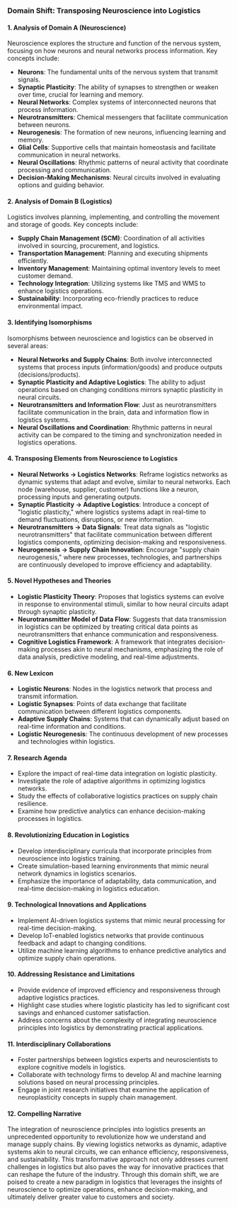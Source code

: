 ### Domain Shift: Transposing Neuroscience into Logistics

#### 1. Analysis of Domain A (Neuroscience)
Neuroscience explores the structure and function of the nervous system, focusing on how neurons and neural networks process information. Key concepts include:

- **Neurons**: The fundamental units of the nervous system that transmit signals.
- **Synaptic Plasticity**: The ability of synapses to strengthen or weaken over time, crucial for learning and memory.
- **Neural Networks**: Complex systems of interconnected neurons that process information.
- **Neurotransmitters**: Chemical messengers that facilitate communication between neurons.
- **Neurogenesis**: The formation of new neurons, influencing learning and memory.
- **Glial Cells**: Supportive cells that maintain homeostasis and facilitate communication in neural networks.
- **Neural Oscillations**: Rhythmic patterns of neural activity that coordinate processing and communication.
- **Decision-Making Mechanisms**: Neural circuits involved in evaluating options and guiding behavior.

#### 2. Analysis of Domain B (Logistics)
Logistics involves planning, implementing, and controlling the movement and storage of goods. Key concepts include:

- **Supply Chain Management (SCM)**: Coordination of all activities involved in sourcing, procurement, and logistics.
- **Transportation Management**: Planning and executing shipments efficiently.
- **Inventory Management**: Maintaining optimal inventory levels to meet customer demand.
- **Technology Integration**: Utilizing systems like TMS and WMS to enhance logistics operations.
- **Sustainability**: Incorporating eco-friendly practices to reduce environmental impact.

#### 3. Identifying Isomorphisms
Isomorphisms between neuroscience and logistics can be observed in several areas:

- **Neural Networks and Supply Chains**: Both involve interconnected systems that process inputs (information/goods) and produce outputs (decisions/products).
- **Synaptic Plasticity and Adaptive Logistics**: The ability to adjust operations based on changing conditions mirrors synaptic plasticity in neural circuits.
- **Neurotransmitters and Information Flow**: Just as neurotransmitters facilitate communication in the brain, data and information flow in logistics systems.
- **Neural Oscillations and Coordination**: Rhythmic patterns in neural activity can be compared to the timing and synchronization needed in logistics operations.

#### 4. Transposing Elements from Neuroscience to Logistics
- **Neural Networks → Logistics Networks**: Reframe logistics networks as dynamic systems that adapt and evolve, similar to neural networks. Each node (warehouse, supplier, customer) functions like a neuron, processing inputs and generating outputs.
- **Synaptic Plasticity → Adaptive Logistics**: Introduce a concept of "logistic plasticity," where logistics systems adapt in real-time to demand fluctuations, disruptions, or new information.
- **Neurotransmitters → Data Signals**: Treat data signals as "logistic neurotransmitters" that facilitate communication between different logistics components, optimizing decision-making and responsiveness.
- **Neurogenesis → Supply Chain Innovation**: Encourage "supply chain neurogenesis," where new processes, technologies, and partnerships are continuously developed to improve efficiency and adaptability.

#### 5. Novel Hypotheses and Theories
- **Logistic Plasticity Theory**: Proposes that logistics systems can evolve in response to environmental stimuli, similar to how neural circuits adapt through synaptic plasticity.
- **Neurotransmitter Model of Data Flow**: Suggests that data transmission in logistics can be optimized by treating critical data points as neurotransmitters that enhance communication and responsiveness.
- **Cognitive Logistics Framework**: A framework that integrates decision-making processes akin to neural mechanisms, emphasizing the role of data analysis, predictive modeling, and real-time adjustments.

#### 6. New Lexicon
- **Logistic Neurons**: Nodes in the logistics network that process and transmit information.
- **Logistic Synapses**: Points of data exchange that facilitate communication between different logistics components.
- **Adaptive Supply Chains**: Systems that can dynamically adjust based on real-time information and conditions.
- **Logistic Neurogenesis**: The continuous development of new processes and technologies within logistics.

#### 7. Research Agenda
- Explore the impact of real-time data integration on logistic plasticity.
- Investigate the role of adaptive algorithms in optimizing logistics networks.
- Study the effects of collaborative logistics practices on supply chain resilience.
- Examine how predictive analytics can enhance decision-making processes in logistics.

#### 8. Revolutionizing Education in Logistics
- Develop interdisciplinary curricula that incorporate principles from neuroscience into logistics training.
- Create simulation-based learning environments that mimic neural network dynamics in logistics scenarios.
- Emphasize the importance of adaptability, data communication, and real-time decision-making in logistics education.

#### 9. Technological Innovations and Applications
- Implement AI-driven logistics systems that mimic neural processing for real-time decision-making.
- Develop IoT-enabled logistics networks that provide continuous feedback and adapt to changing conditions.
- Utilize machine learning algorithms to enhance predictive analytics and optimize supply chain operations.

#### 10. Addressing Resistance and Limitations
- Provide evidence of improved efficiency and responsiveness through adaptive logistics practices.
- Highlight case studies where logistic plasticity has led to significant cost savings and enhanced customer satisfaction.
- Address concerns about the complexity of integrating neuroscience principles into logistics by demonstrating practical applications.

#### 11. Interdisciplinary Collaborations
- Foster partnerships between logistics experts and neuroscientists to explore cognitive models in logistics.
- Collaborate with technology firms to develop AI and machine learning solutions based on neural processing principles.
- Engage in joint research initiatives that examine the application of neuroplasticity concepts in supply chain management.

#### 12. Compelling Narrative
The integration of neuroscience principles into logistics presents an unprecedented opportunity to revolutionize how we understand and manage supply chains. By viewing logistics networks as dynamic, adaptive systems akin to neural circuits, we can enhance efficiency, responsiveness, and sustainability. This transformative approach not only addresses current challenges in logistics but also paves the way for innovative practices that can reshape the future of the industry. Through this domain shift, we are poised to create a new paradigm in logistics that leverages the insights of neuroscience to optimize operations, enhance decision-making, and ultimately deliver greater value to customers and society.
